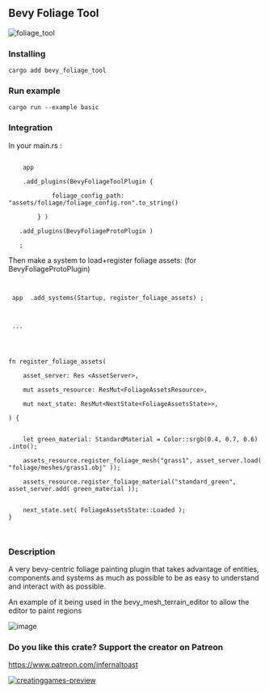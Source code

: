 
 ## Bevy Foliage Tool

![foliage_tool](https://github.com/user-attachments/assets/6fd00873-a788-48d2-b71f-3b2565b0483a)


### Installing
```
cargo add bevy_foliage_tool
```

 



### Run example 

```
cargo run --example basic
```






### Integration


In your main.rs : 

```

    app 

    .add_plugins(BevyFoliageToolPlugin {

            foliage_config_path: "assets/foliage/foliage_config.ron".to_string()

        } ) 
        
   .add_plugins(BevyFoliageProtoPlugin )

   ;

```




Then make a system to load+register foliage assets:  (for BevyFoliageProtoPlugin)



```


 app  .add_systems(Startup, register_foliage_assets) ;



 ...




fn register_foliage_assets(

    asset_server: Res <AssetServer>, 

    mut assets_resource: ResMut<FoliageAssetsResource>, 

    mut next_state: ResMut<NextState<FoliageAssetsState>>, 

) {


    let green_material: StandardMaterial = Color::srgb(0.4, 0.7, 0.6) .into();

    assets_resource.register_foliage_mesh("grass1", asset_server.load( "foliage/meshes/grass1.obj" ));

    assets_resource.register_foliage_material("standard_green", asset_server.add( green_material ));


    next_state.set( FoliageAssetsState::Loaded );
}



```






 
### Description 

 A very bevy-centric foliage painting plugin that takes advantage of entities, components and systems as much as possible to be as easy to understand and interact with as possible. 
  

 An example of it being used in the bevy_mesh_terrain_editor to allow the editor to paint regions 
 
 ![image](https://github.com/ethereumdegen/bevy_regions/assets/6249263/00192676-9010-4727-9cca-6ee2bbb55c96)

 


### Do you like this crate?  Support the creator on Patreon
https://www.patreon.com/infernaltoast 
 
 [![creatinggames-preview](https://github.com/user-attachments/assets/7e7904c1-5f2b-47b6-84dd-5626cb7baca0)](https://www.patreon.com/infernaltoast)

 
 
